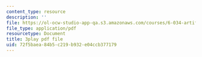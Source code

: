 ```yaml
---
content_type: resource
description: ''
file: https://ol-ocw-studio-app-qa.s3.amazonaws.com/courses/6-034-artificial-intelligence-fall-2010/72f5baea84b5c219b932e04ccb377179_PwhiWxHK8o.pdf
file_type: application/pdf
resourcetype: Document
title: 3play pdf file
uid: 72f5baea-84b5-c219-b932-e04ccb377179
---
```

